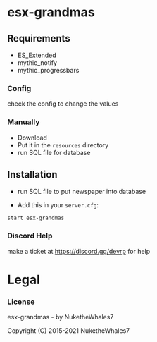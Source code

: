 # esx-grandmas

## Requirements
- ES_Extended
- mythic_notify
- mythic_progressbars

### Config
check the config to change the values

### Manually
- Download
- Put it in the `resources` directory
- run SQL file for database

## Installation
- run SQL file to put newspaper into database

- Add this in your `server.cfg`:
```
start esx-grandmas
```

### Discord Help

make a ticket at https://discord.gg/devrp for help

# Legal
### License
esx-grandmas - by NuketheWhales7

Copyright (C) 2015-2021 NuketheWhales7
